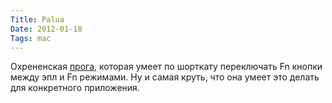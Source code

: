 ```yaml
---
Title: Palua
Date: 2012-01-18
Tags: mac
---
```


<div class="text">Охрененская <a href="http://www.molowa.com/palua/palua-3-0">прога</a>, которая умеет по шорткату переключать Fn кнопки между эпл и Fn режимами. Ну и самая круть, что она умеет это делать для конкретного приложения.</div>
